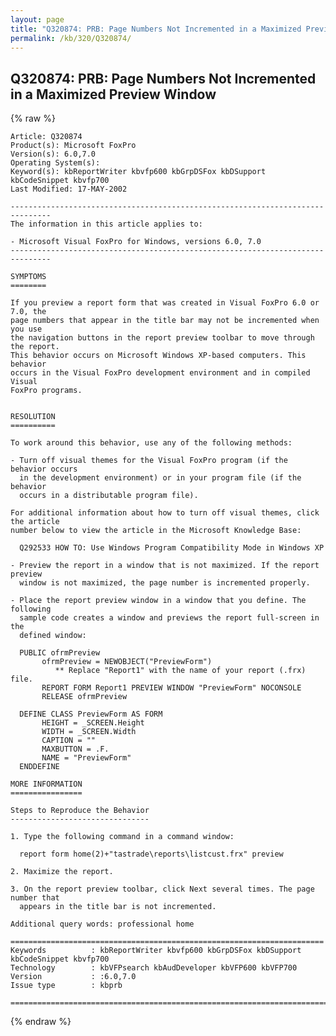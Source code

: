 ```yaml
---
layout: page
title: "Q320874: PRB: Page Numbers Not Incremented in a Maximized Preview Window"
permalink: /kb/320/Q320874/
---
```


## Q320874: PRB: Page Numbers Not Incremented in a Maximized Preview Window

{% raw %}

	Article: Q320874
	Product(s): Microsoft FoxPro
	Version(s): 6.0,7.0
	Operating System(s): 
	Keyword(s): kbReportWriter kbvfp600 kbGrpDSFox kbDSupport kbCodeSnippet kbvfp700
	Last Modified: 17-MAY-2002
	
	-------------------------------------------------------------------------------
	The information in this article applies to:
	
	- Microsoft Visual FoxPro for Windows, versions 6.0, 7.0 
	-------------------------------------------------------------------------------
	
	SYMPTOMS
	========
	
	If you preview a report form that was created in Visual FoxPro 6.0 or 7.0, the
	page numbers that appear in the title bar may not be incremented when you use
	the navigation buttons in the report preview toolbar to move through the report.
	This behavior occurs on Microsoft Windows XP-based computers. This behavior
	occurs in the Visual FoxPro development environment and in compiled Visual
	FoxPro programs.
	
	
	RESOLUTION
	==========
	
	To work around this behavior, use any of the following methods:
	
	- Turn off visual themes for the Visual FoxPro program (if the behavior occurs
	  in the development environment) or in your program file (if the behavior
	  occurs in a distributable program file).
	
	For additional information about how to turn off visual themes, click the article
	number below to view the article in the Microsoft Knowledge Base:
	
	  Q292533 HOW TO: Use Windows Program Compatibility Mode in Windows XP
	
	- Preview the report in a window that is not maximized. If the report preview
	  window is not maximized, the page number is incremented properly.
	
	- Place the report preview window in a window that you define. The following
	  sample code creates a window and previews the report full-screen in the
	  defined window:
	
	  PUBLIC ofrmPreview
	       ofrmPreview = NEWOBJECT("PreviewForm")
	          ** Replace "Report1" with the name of your report (.frx) file.
	       REPORT FORM Report1 PREVIEW WINDOW "PreviewForm" NOCONSOLE
	       RELEASE ofrmPreview
	       
	  DEFINE CLASS PreviewForm AS FORM
	       HEIGHT = _SCREEN.Height
	       WIDTH = _SCREEN.Width
	       CAPTION = ""
	       MAXBUTTON = .F.
	       NAME = "PreviewForm"
	  ENDDEFINE
	
	MORE INFORMATION
	================
	
	Steps to Reproduce the Behavior
	-------------------------------
	
	1. Type the following command in a command window:
	
	  report form home(2)+"tastrade\reports\listcust.frx" preview
	
	2. Maximize the report.
	
	3. On the report preview toolbar, click Next several times. The page number that
	  appears in the title bar is not incremented.
	
	Additional query words: professional home
	
	======================================================================
	Keywords          : kbReportWriter kbvfp600 kbGrpDSFox kbDSupport kbCodeSnippet kbvfp700 
	Technology        : kbVFPsearch kbAudDeveloper kbVFP600 kbVFP700
	Version           : :6.0,7.0
	Issue type        : kbprb
	
	=============================================================================
	

{% endraw %}
